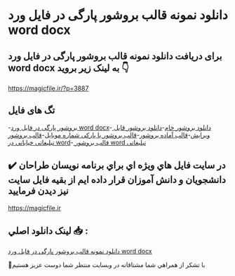 # دانلود نمونه قالب بروشور پارگی در فایل ورد word docx

## برای دریافت دانلود نمونه قالب بروشور پارگی در فایل ورد word docx به لینک زیر بروید 👇

https://magicfile.ir/?p=3887

## تگ های فایل

-[بروشور پارگی در فایل ورد word docx](https://magicfile.ir/product/%d9%86%d9%85%d9%88%d9%86%d9%87%d9%82%d8%a7%d9%84%d8%a8-%d8%a8%d8%b1%d9%88%d8%b4%d9%88%d8%b1-%d9%be%d8%a7%d8%b1%da%af%db%8c-%d8%af%d8%b1-%d9%81%d8%a7%db%8c%d9%84-%d9%88%d8%b1%d8%af-word-docx/)-[ دانلود بروشور خام](https://magicfile.ir/product/%d9%86%d9%85%d9%88%d9%86%d9%87%d9%82%d8%a7%d9%84%d8%a8-%d8%a8%d8%b1%d9%88%d8%b4%d9%88%d8%b1-%d9%be%d8%a7%d8%b1%da%af%db%8c-%d8%af%d8%b1-%d9%81%d8%a7%db%8c%d9%84-%d9%88%d8%b1%d8%af-word-docx/)-[دانلود بروشور قابل ویرایش](https://magicfile.ir/product/%d9%86%d9%85%d9%88%d9%86%d9%87%d9%82%d8%a7%d9%84%d8%a8-%d8%a8%d8%b1%d9%88%d8%b4%d9%88%d8%b1-%d9%be%d8%a7%d8%b1%da%af%db%8c-%d8%af%d8%b1-%d9%81%d8%a7%db%8c%d9%84-%d9%88%d8%b1%d8%af-word-docx/)-[قالب آماده بروشور](https://magicfile.ir/product/%d9%86%d9%85%d9%88%d9%86%d9%87%d9%82%d8%a7%d9%84%d8%a8-%d8%a8%d8%b1%d9%88%d8%b4%d9%88%d8%b1-%d9%be%d8%a7%d8%b1%da%af%db%8c-%d8%af%d8%b1-%d9%81%d8%a7%db%8c%d9%84-%d9%88%d8%b1%d8%af-word-docx/)-[قالب بروشور با پارکی شماره موبایل](https://magicfile.ir/product/%d9%86%d9%85%d9%88%d9%86%d9%87%d9%82%d8%a7%d9%84%d8%a8-%d8%a8%d8%b1%d9%88%d8%b4%d9%88%d8%b1-%d9%be%d8%a7%d8%b1%da%af%db%8c-%d8%af%d8%b1-%d9%81%d8%a7%db%8c%d9%84-%d9%88%d8%b1%d8%af-word-docx/)-[قالب بروشور تبلیغاتی خیابانی در word](https://magicfile.ir/product/%d9%86%d9%85%d9%88%d9%86%d9%87%d9%82%d8%a7%d9%84%d8%a8-%d8%a8%d8%b1%d9%88%d8%b4%d9%88%d8%b1-%d9%be%d8%a7%d8%b1%da%af%db%8c-%d8%af%d8%b1-%d9%81%d8%a7%db%8c%d9%84-%d9%88%d8%b1%d8%af-word-docx/)-[ قالب بروشور word تبلیغاتی](https://magicfile.ir/product/%d9%86%d9%85%d9%88%d9%86%d9%87%d9%82%d8%a7%d9%84%d8%a8-%d8%a8%d8%b1%d9%88%d8%b4%d9%88%d8%b1-%d9%be%d8%a7%d8%b1%da%af%db%8c-%d8%af%d8%b1-%d9%81%d8%a7%db%8c%d9%84-%d9%88%d8%b1%d8%af-word-docx/)

## ✔️ در سايت فايل هاي ويژه اي براي برنامه نويسان طراحان دانشجويان و دانش آموزان قرار داده ايم از بقيه فايل سايت نيز ديدن فرماييد

https://magicfile.ir


## لينک دانلود اصلي 📥 :

[دانلود نمونه قالب بروشور پارگی در فایل ورد word docx](https://magicfile.ir/product/%d9%86%d9%85%d9%88%d9%86%d9%87%d9%82%d8%a7%d9%84%d8%a8-%d8%a8%d8%b1%d9%88%d8%b4%d9%88%d8%b1-%d9%be%d8%a7%d8%b1%da%af%db%8c-%d8%af%d8%b1-%d9%81%d8%a7%db%8c%d9%84-%d9%88%d8%b1%d8%af-word-docx/) 


🙏با تشکر از همراهي شما مشتاقانه در وبسایت منتظر شما دوست عزیز هستیم

